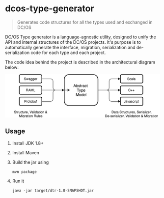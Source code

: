 # dcos-type-generator

> Generates code structures for all the types used and exchanged in DC/OS

DC/OS Type generator is a language-agnostic utility, designed to unify the API and internal structures of the DC/OS projects. It's purpose is to automatically generate the interface, migration, serialization and de-serialization code for each type and each project.

The code idea behind the project is described in the architectural diagram below:

![Architecture](doc/architecture.png)


## Usage

1. Install JDK 1.8+
2. Install Maven
3. Build the jar using

	```
	mvn package
	``` 

4. Run it

	```
	java -jar target/dtr-1.0-SNAPSHOT.jar
	```
